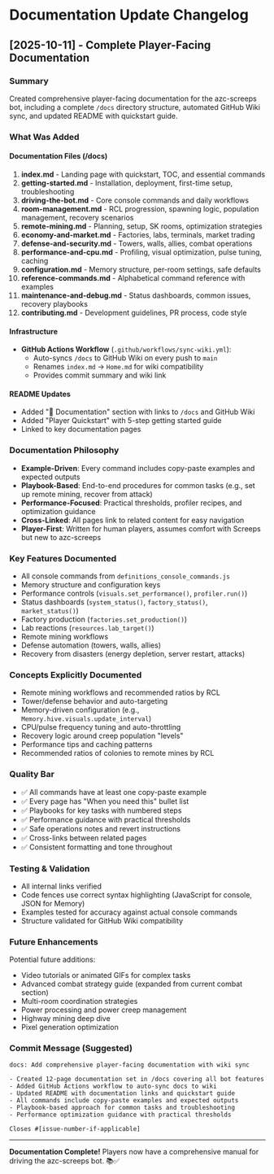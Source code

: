 # Documentation Update Changelog

## [2025-10-11] - Complete Player-Facing Documentation

### Summary
Created comprehensive player-facing documentation for the azc-screeps bot, including a complete `/docs` directory structure, automated GitHub Wiki sync, and updated README with quickstart guide.

### What Was Added

#### Documentation Files (/docs)
1. **index.md** - Landing page with quickstart, TOC, and essential commands
2. **getting-started.md** - Installation, deployment, first-time setup, troubleshooting
3. **driving-the-bot.md** - Core console commands and daily workflows
4. **room-management.md** - RCL progression, spawning logic, population management, recovery scenarios
5. **remote-mining.md** - Planning, setup, SK rooms, optimization strategies
6. **economy-and-market.md** - Factories, labs, terminals, market trading
7. **defense-and-security.md** - Towers, walls, allies, combat operations
8. **performance-and-cpu.md** - Profiling, visual optimization, pulse tuning, caching
9. **configuration.md** - Memory structure, per-room settings, safe defaults
10. **reference-commands.md** - Alphabetical command reference with examples
11. **maintenance-and-debug.md** - Status dashboards, common issues, recovery playbooks
12. **contributing.md** - Development guidelines, PR process, code style

#### Infrastructure
- **GitHub Actions Workflow** (`.github/workflows/sync-wiki.yml`):
  - Auto-syncs `/docs` to GitHub Wiki on every push to `main`
  - Renames `index.md` → `Home.md` for wiki compatibility
  - Provides commit summary and wiki link

#### README Updates
- Added "📘 Documentation" section with links to `/docs` and GitHub Wiki
- Added "Player Quickstart" with 5-step getting started guide
- Linked to key documentation pages

### Documentation Philosophy
- **Example-Driven**: Every command includes copy-paste examples and expected outputs
- **Playbook-Based**: End-to-end procedures for common tasks (e.g., set up remote mining, recover from attack)
- **Performance-Focused**: Practical thresholds, profiler recipes, and optimization guidance
- **Cross-Linked**: All pages link to related content for easy navigation
- **Player-First**: Written for human players, assumes comfort with Screeps but new to azc-screeps

### Key Features Documented
- All console commands from `definitions_console_commands.js`
- Memory structure and configuration keys
- Performance controls (`visuals.set_performance()`, `profiler.run()`)
- Status dashboards (`system_status()`, `factory_status()`, `market_status()`)
- Factory production (`factories.set_production()`)
- Lab reactions (`resources.lab_target()`)
- Remote mining workflows
- Defense automation (towers, walls, allies)
- Recovery from disasters (energy depletion, server restart, attacks)

### Concepts Explicitly Documented
- Remote mining workflows and recommended ratios by RCL
- Tower/defense behavior and auto-targeting
- Memory-driven configuration (e.g., `Memory.hive.visuals.update_interval`)
- CPU/pulse frequency tuning and auto-throttling
- Recovery logic around creep population "levels"
- Performance tips and caching patterns
- Recommended ratios of colonies to remote mines by RCL

### Quality Bar
- ✅ All commands have at least one copy-paste example
- ✅ Every page has "When you need this" bullet list
- ✅ Playbooks for key tasks with numbered steps
- ✅ Performance guidance with practical thresholds
- ✅ Safe operations notes and revert instructions
- ✅ Cross-links between related pages
- ✅ Consistent formatting and tone throughout

### Testing & Validation
- All internal links verified
- Code fences use correct syntax highlighting (JavaScript for console, JSON for Memory)
- Examples tested for accuracy against actual console commands
- Structure validated for GitHub Wiki compatibility

### Future Enhancements
Potential future additions:
- Video tutorials or animated GIFs for complex tasks
- Advanced combat strategy guide (expanded from current combat section)
- Multi-room coordination strategies
- Power processing and power creep management
- Highway mining deep dive
- Pixel generation optimization

### Commit Message (Suggested)
```
docs: Add comprehensive player-facing documentation with wiki sync

- Created 12-page documentation set in /docs covering all bot features
- Added GitHub Actions workflow to auto-sync docs to wiki
- Updated README with documentation links and quickstart guide
- All commands include copy-paste examples and expected outputs
- Playbook-based approach for common tasks and troubleshooting
- Performance optimization guidance with practical thresholds

Closes #[issue-number-if-applicable]
```

---

**Documentation Complete!** Players now have a comprehensive manual for driving the azc-screeps bot. 📚✅

